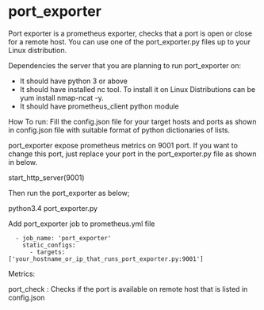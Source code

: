 # port_exporter
Port exporter is a prometheus exporter, checks that a port is open or close for a remote host.
You can use one of the port_exporter.py files up to your Linux distribution.


Dependencies the server that you are planning to run port_exporter on:

- It should have python 3 or above
- It should have installed nc tool. 
    To install it on Linux Distributions can be yum install nmap-ncat -y.
- It should have prometheus_client python module



How To run:
Fill the config.json file for your target hosts and ports as shown in config.json file with suitable format of python dictionaries of lists.

port_exporter expose prometheus metrics on 9001 port. If you want to change this port, just replace your port in the port_exporter.py file as shown in below.

start_http_server(9001)


Then run the port_exporter as below;

python3.4 port_exporter.py



Add port_exporter job to prometheus.yml file

```
  - job_name: 'port_exporter'  
    static_configs:
      - targets: ['your_hostname_or_ip_that_runs_port_exporter.py:9001']
  ```
  
      
Metrics:

port_check : Checks if the port is available on remote host that is listed in config.json
      
      
